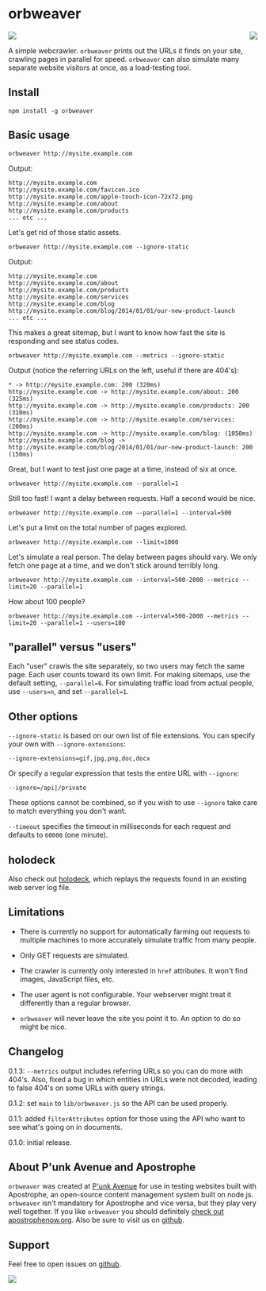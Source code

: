 # orbweaver

<a href="http://apostrophenow.org/"><img src="https://raw.github.com/punkave/orbweaver/master/logos/logo-box-madefor.png" align="right" /></a>

<div><img src="https://raw.githubusercontent.com/punkave/orbweaver/master/orbweaver-small.jpg" /></div>

A simple webcrawler. `orbweaver` prints out the URLs it finds on your site, crawling pages in parallel for speed. `orbweaver` can also simulate many separate website visitors at once, as a load-testing tool.

## Install

```
npm install -g orbweaver
```

## Basic usage

```
orbweaver http://mysite.example.com
```

Output:

```
http://mysite.example.com
http://mysite.example.com/favicon.ico
http://mysite.example.com/apple-touch-icon-72x72.png
http://mysite.example.com/about
http://mysite.example.com/products
... etc ...
```

Let's get rid of those static assets.

```
orbweaver http://mysite.example.com --ignore-static
```

Output:

```
http://mysite.example.com
http://mysite.example.com/about
http://mysite.example.com/products
http://mysite.example.com/services
http://mysite.example.com/blog
http://mysite.example.com/blog/2014/01/01/our-new-product-launch
... etc ...
```

This makes a great sitemap, but I want to know how fast the site is responding and see status codes.

```
orbweaver http://mysite.example.com --metrics --ignore-static
```

Output (notice the referring URLs on the left, useful if there are 404's):

```
* -> http://mysite.example.com: 200 (320ms)
http://mysite.example.com -> http://mysite.example.com/about: 200 (325ms)
http://mysite.example.com -> http://mysite.example.com/products: 200 (310ms)
http://mysite.example.com -> http://mysite.example.com/services: (200ms)
http://mysite.example.com -> http://mysite.example.com/blog: (1050ms)
http://mysite.example.com/blog -> http://mysite.example.com/blog/2014/01/01/our-new-product-launch: 200 (150ms)
```

Great, but I want to test just one page at a time, instead of six at once.

```
orbweaver http://mysite.example.com --parallel=1
```

Still too fast! I want a delay between requests. Half a second would be nice.

```
orbweaver http://mysite.example.com --parallel=1 --interval=500
```

Let's put a limit on the total number of pages explored.

```
orbweaver http://mysite.example.com --limit=1000
```

Let's simulate a real person. The delay between pages should vary. We only fetch one page at a time, and we don't stick around terribly long.

```
orbweaver http://mysite.example.com --interval=500-2000 --metrics --limit=20 --parallel=1
```

How about 100 people?

```
orbweaver http://mysite.example.com --interval=500-2000 --metrics --limit=20 --parallel=1 --users=100
```

## "parallel" versus "users"

Each "user" crawls the site separately, so two users may fetch the same page. Each user counts toward its own limit. For making sitemaps, use the default setting, `--parallel=6`. For simulating traffic load from actual people, use `--users=n`, and set `--parallel=1`.

## Other options

`--ignore-static` is based on our own list of file extensions. You can specify your own with `--ignore-extensions`:

`--ignore-extensions=gif,jpg,png,doc,docx`

Or specify a regular expression that tests the entire URL with `--ignore`:

`--ignore=/api|/private`

These options cannot be combined, so if you wish to use `--ignore` take care to match everything you don't want.

`--timeout` specifies the timeout in milliseconds for each request and defaults to `60000` (one minute).

## holodeck

Also check out [holodeck](http://github.com/punkave/holodeck), which replays the requests found in an existing web server log file.

## Limitations

* There is currently no support for automatically farming out requests to multiple machines to more accurately simulate traffic from many people.

* Only GET requests are simulated.

* The crawler is currently only interested in `href` attributes. It won't find images, JavaScript files, etc.

* The user agent is not configurable. Your webserver might treat it differently than a regular browser.

* `orbweaver` will never leave the site you point it to. An option to do so might be nice.

## Changelog

0.1.3: `--metrics` output includes referring URLs so you can do more with 404's. Also, fixed a bug in which entities in URLs were not decoded, leading to false 404's on some URLs with query strings.

0.1.2: set `main` to `lib/orbweaver.js` so the API can be used properly.

0.1.1: added `filterAttributes` option for those using the API who want to see what's going on in documents.

0.1.0: initial release.

## About P'unk Avenue and Apostrophe

`orbweaver` was created at [P'unk Avenue](http://punkave.com) for use in testing websites built with Apostrophe, an open-source content management system built on node.js. `orbweaver` isn't mandatory for Apostrophe and vice versa, but they play very well together. If you like `orbweaver` you should definitely [check out apostrophenow.org](http://apostrophenow.org). Also be sure to visit us on [github](http://github.com/punkave).

## Support

Feel free to open issues on [github](http://github.com/punkave/orbweaver).

<a href="http://punkave.com/"><img src="https://raw.github.com/punkave/orbweaver/master/logos/logo-box-builtby.png" /></a>
